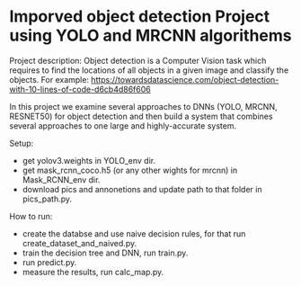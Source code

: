 # Imporved object detection Project using YOLO and MRCNN algorithems 

Project description:
Object detection is a Computer Vision task which requires to find the locations of all objects in a given image and classify the objects. For example: https://towardsdatascience.com/object-detection-with-10-lines-of-code-d6cb4d86f606


In this project we examine several approaches to DNNs (YOLO, MRCNN, RESNET50) for object detection and then build a system that combines several approaches to one large and highly-accurate system.


Setup:
- get yolov3.weights in YOLO_env dir.
- get mask_rcnn_coco.h5 (or any other wights for mrcnn) in Mask_RCNN_env dir.
- download pics and annonetions and update path to that folder in pics_path.py.

How to run:
  - create the databse and use naive decision rules, for that run create_dataset_and_naived.py.
  - train the decision tree and DNN, run train.py.
  - run predict.py.
  - measure the results, run calc_map.py.
